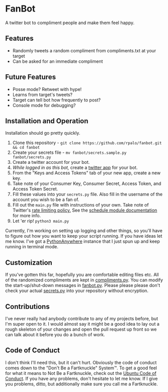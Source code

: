 # FanBot

A twitter bot to compliment people and make them feel happy.

## Features

 - Randomly tweets a random compliment from compliments.txt at your target
 - Can be asked for an immediate compliment

## Future Features

 - Posse mode?  Retweet with hype!
 - Learns from target's tweets?
 - Target can tell bot how frequently to post?
 - Console mode for debugging?

## Installation and Operation

Installation should go pretty quickly.

 1. Clone this repository - `git clone https://github.com/rpalo/fanbot.git && cd fanbot`
 2. Create your secrets file - `mv fanbot/secrets.sample.py fanbot/secrets.py`
 3. Create a twitter account for your bot.
 4. *While logged in as this bot,* create a [twitter app](https://apps.twitter.com) for your bot.
 5. From the "Keys and Access Tokens" tab of your new app, create a new key.
 6. Take note of your Consumer Key, Consumer Secret, Access Token, and Access Token Secret.
 7. Fill these values into your `secrets.py` file.  Also fill in the username of the account you wish to be a fan of.
 8. Fill out the `main.py` file with instructions of your own.  Take note of Twitter's [rate limiting policy.](https://dev.twitter.com/rest/public/rate-limiting)  See the [schedule module documentation](https://pypi.python.org/pypi/schedule) for more info.
 9. Let 'er rip!  `python3 main.py`

Currently, I'm working on setting up logging and other things, so you'll have to figure out how you want to keep your script running.  If you have ideas let me know.  I've got a [PythonAnywhere](https://pythonanywhere.com) instance that I just spun up and keep running in terminal mode.

## Customization

If you've gotten this far, hopefully you are comfortable editing files etc.  All of the randomized compliments are kept in [compliments.py](https://github.com/rpalo/fanbot/blob/master/fanbot/compliments.py).  You can modify the start-up/shut-down messages in [fanbot.py](https://github.com/rpalo/fanbot/blob/master/fanbot/fanbot.py).  Please please please don't check your actual [secrets.py](https://github.com/rpalo/fanbot/blob/master/fanbot/secrets.sample.py) into your repository without encryption.

## Contributions

I've never really had anybody contribute to any of my projects before, but I'm super open to it.  I would almost say it might be a good idea to lay out a rough skeleton of your changes and open the pull request up front so we can talk about it before you do a bunch of work.  

## Code of Conduct

I don't think I'll need this, but it can't hurt.  Obviously the code of conduct comes down to the "Don't Be a Fartknuckle" System™.  To get a good feel for what it means to Not Be a Fartknuckle, check out the [Ubuntu Code of Conduct](https://www.ubuntu.com/about/about-ubuntu/conduct).  If you have any problems, don't hesitate to let me know.  If I give you problems, ditto, but additionally make sure you call me a Fartknuckle.

